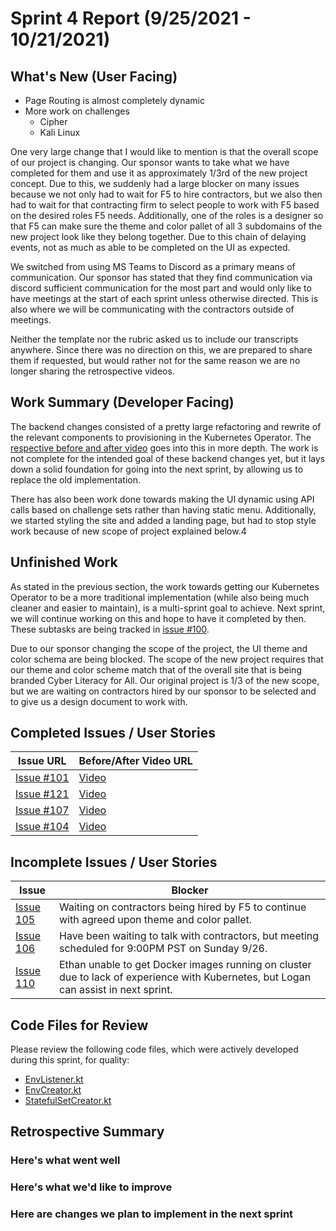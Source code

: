 # Sprint 4 Report (9/25/2021 - 10/21/2021)

## What's New (User Facing)
* Page Routing is almost completely dynamic
* More work on challenges
  * Cipher
  * Kali Linux

One very large change that I would like to mention is that the overall scope of our project is changing.
Our sponsor wants to take what we have completed for them and use it as approximately 1/3rd of the new project concept.
Due to this, we suddenly had a large blocker on many issues because we not only had to wait for F5 to hire contractors,
but we also then had to wait for that contracting firm to select people to work with F5 based on the desired roles F5
needs. Additionally, one of the roles is a designer so that F5 can make sure the theme and color pallet of all 3
subdomains of the new project look like they belong together. Due to this chain of delaying events, not as much as able
to be completed on the UI as expected.

We switched from using MS Teams to Discord as a primary means of communication. Our sponsor has stated that they find
communication via discord sufficient communication for the most part and would only like to have meetings at the start
of each sprint unless otherwise directed. This is also where we will be communicating with the contractors outside of
meetings.

Neither the template nor the rubric asked us to include our transcripts anywhere. Since there was no direction on this,
we are prepared to share them if requested, but would rather not for the same reason we are no longer sharing the
retrospective videos.

## Work Summary (Developer Facing)
The backend changes consisted of a pretty large refactoring and rewrite of the relevant components to provisioning in
the Kubernetes Operator. The [respective before and after video](https://www.youtube.com/watch?v=_wIl-tk9EAM) goes into
this in more depth. The work is not complete for the intended goal of these backend changes yet, but it lays down a solid
foundation for going into the next sprint, by allowing us to replace the old implementation.

There has also been work done towards making the UI dynamic using API calls based on challenge sets rather than having
static menu. Additionally, we started styling the site and added a landing page, but had to stop style work because of
new scope of project explained below.4

## Unfinished Work
As stated in the previous section, the work towards getting our Kubernetes Operator to be a more traditional
implementation (while also being much cleaner and easier to maintain), is a multi-sprint goal to achieve.
Next sprint, we will continue working on this and hope to have it completed by then. These subtasks are
being tracked in [issue #100](https://github.com/acasi-ctf/ctf/issues/100).

Due to our sponsor changing the scope of the project, the UI theme and color schema are being blocked. The scope of the
new project requires that our theme and color scheme match that of the overall site that is being branded Cyber Literacy
for All. Our original project is 1/3 of the new scope, but we are waiting on contractors hired by our sponsor to be
selected and to give us a design document to work with.

## Completed Issues / User Stories
|Issue URL | Before/After Video URL|
|----------|-----------------------|
|[Issue #101](https://github.com/acasi-ctf/ctf/issues/101) | [Video](https://www.youtube.com/watch?v=_wIl-tk9EAM)|
|[Issue #121](https://github.com/acasi-ctf/ctf/issues/121) | [Video](https://www.youtube.com/watch?v=FOuDwQRuFCQ)|
|[Issue #107](https://github.com/acasi-ctf/ctf/issues/107) | [Video](https://www.youtube.com/watch?v=Be2aLsa0dB8)|
|[Issue #104](https://github.com/acasi-ctf/ctf/issues/104) | [Video](https://www.youtube.com/watch?v=hg7XCsO3LI4)|

## Incomplete Issues / User Stories
|Issue | Blocker|
|------|-----------------------------------------------------------------------|
|[Issue 105](https://github.com/acasi-ctf/ctf/issues/105) | Waiting on contractors being hired by F5 to continue with agreed upon theme and color pallet.|
|[Issue 106](https://github.com/acasi-ctf/ctf/issues/106) | Have been waiting to talk with contractors, but meeting scheduled for 9:00PM PST on Sunday 9/26.|
|[Issue 110](https://github.com/acasi-ctf/ctf/issues/110) | Ethan unable to get Docker images running on cluster due to lack of experience with Kubernetes, but Logan can assist in next sprint.|

## Code Files for Review
Please review the following code files, which were actively developed during this sprint, for quality:
* [EnvListener.kt](https://github.com/acasi-ctf/ctf/blob/main/operator/src/main/kotlin/org/acasictf/ctf/operator/provisioner/kubernetes/EnvListener.kt)
* [EnvCreator.kt](https://github.com/acasi-ctf/ctf/blob/main/operator/src/main/kotlin/org/acasictf/ctf/operator/provisioner/kubernetes/creator/EnvCreator.kt)
* [StatefulSetCreator.kt](https://github.com/acasi-ctf/ctf/blob/main/operator/src/main/kotlin/org/acasictf/ctf/operator/provisioner/kubernetes/creator/StatefulSetCreator.kt)

## Retrospective Summary
### Here's what went well


### Here's what we'd like to improve

  
### Here are changes we plan to implement in the next sprint
